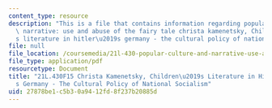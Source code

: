 ```yaml
---
content_type: resource
description: "This is a file that contains information regarding popular culture and\
  \ narrative: use and abuse of the fairy tale christa kamenetsky, Children\u2019\
  s literature in hitler\u2019s germany - the cultural policy of national socialism."
file: null
file_location: /coursemedia/21l-430-popular-culture-and-narrative-use-and-abuse-of-the-fairy-tale-fall-2015/27878be1c5b30a9412fd8f237b20885d_MIT21L_430F15_Christa.pdf
file_type: application/pdf
resourcetype: Document
title: "21L.430F15 Christa Kamenetsky, Children\u2019s Literature in Hitler\u2019\
  s Germany - The Cultural Policy of National Socialism"
uid: 27878be1-c5b3-0a94-12fd-8f237b20885d
---
```

